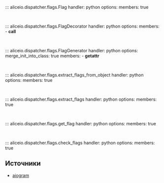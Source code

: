 ::: aliceio.dispatcher.flags.Flag
    handler: python
    options:
      members: true

<br/>

::: aliceio.dispatcher.flags.FlagDecorator
    handler: python
    options:
      members:
        - __call__

<br/>

::: aliceio.dispatcher.flags.FlagGenerator
    handler: python
    options:
      merge_init_into_class: true
      members:
        - __getattr__

<br/>

::: aliceio.dispatcher.flags.extract_flags_from_object
    handler: python
    options:
      members: true

<br/>

::: aliceio.dispatcher.flags.extract_flags
    handler: python
    options:
      members: true

<br/>

::: aliceio.dispatcher.flags.get_flag
    handler: python
    options:
      members: true

<br/>

::: aliceio.dispatcher.flags.check_flags
    handler: python
    options:
      members: true


## Источники

* [aiogram](https://docs.aiogram.dev/en/dev-3.x/dispatcher/flags.html)
